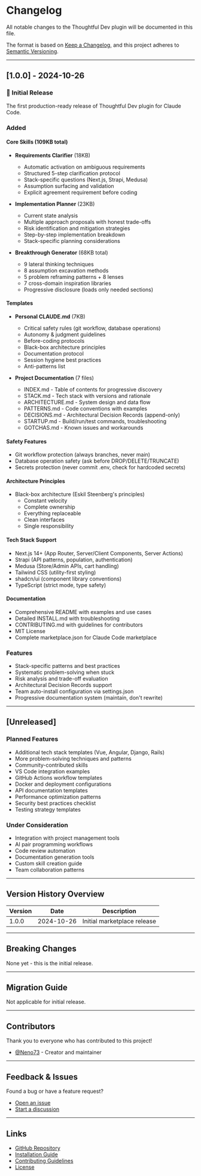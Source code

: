 # Changelog

All notable changes to the Thoughtful Dev plugin will be documented in this file.

The format is based on [Keep a Changelog](https://keepachangelog.com/en/1.0.0/),
and this project adheres to [Semantic Versioning](https://semver.org/spec/v2.0.0.html).

---

## [1.0.0] - 2024-10-26

### 🎉 Initial Release

The first production-ready release of Thoughtful Dev plugin for Claude Code.

### Added

#### Core Skills (109KB total)
- **Requirements Clarifier** (18KB)
  - Automatic activation on ambiguous requirements
  - Structured 5-step clarification protocol
  - Stack-specific questions (Next.js, Strapi, Medusa)
  - Assumption surfacing and validation
  - Explicit agreement requirement before coding

- **Implementation Planner** (23KB)
  - Current state analysis
  - Multiple approach proposals with honest trade-offs
  - Risk identification and mitigation strategies
  - Step-by-step implementation breakdown
  - Stack-specific planning considerations

- **Breakthrough Generator** (68KB total)
  - 9 lateral thinking techniques
  - 8 assumption excavation methods
  - 5 problem reframing patterns + 8 lenses
  - 7 cross-domain inspiration libraries
  - Progressive disclosure (loads only needed sections)

#### Templates
- **Personal CLAUDE.md** (7KB)
  - Critical safety rules (git workflow, database operations)
  - Autonomy & judgment guidelines
  - Before-coding protocols
  - Black-box architecture principles
  - Documentation protocol
  - Session hygiene best practices
  - Anti-patterns list

- **Project Documentation** (7 files)
  - INDEX.md - Table of contents for progressive discovery
  - STACK.md - Tech stack with versions and rationale
  - ARCHITECTURE.md - System design and data flow
  - PATTERNS.md - Code conventions with examples
  - DECISIONS.md - Architectural Decision Records (append-only)
  - STARTUP.md - Build/run/test commands, troubleshooting
  - GOTCHAS.md - Known issues and workarounds

#### Safety Features
- Git workflow protection (always branches, never main)
- Database operation safety (ask before DROP/DELETE/TRUNCATE)
- Secrets protection (never commit .env, check for hardcoded secrets)

#### Architecture Principles
- Black-box architecture (Eskil Steenberg's principles)
  - Constant velocity
  - Complete ownership
  - Everything replaceable
  - Clean interfaces
  - Single responsibility

#### Tech Stack Support
- Next.js 14+ (App Router, Server/Client Components, Server Actions)
- Strapi (API patterns, population, authentication)
- Medusa (Store/Admin APIs, cart handling)
- Tailwind CSS (utility-first styling)
- shadcn/ui (component library conventions)
- TypeScript (strict mode, type safety)

#### Documentation
- Comprehensive README with examples and use cases
- Detailed INSTALL.md with troubleshooting
- CONTRIBUTING.md with guidelines for contributors
- MIT License
- Complete marketplace.json for Claude Code marketplace

### Features
- Stack-specific patterns and best practices
- Systematic problem-solving when stuck
- Risk analysis and trade-off evaluation
- Architectural Decision Records support
- Team auto-install configuration via settings.json
- Progressive documentation system (maintain, don't rewrite)

---

## [Unreleased]

### Planned Features
- Additional tech stack templates (Vue, Angular, Django, Rails)
- More problem-solving techniques and patterns
- Community-contributed skills
- VS Code integration examples
- GitHub Actions workflow templates
- Docker and deployment configurations
- API documentation templates
- Performance optimization patterns
- Security best practices checklist
- Testing strategy templates

### Under Consideration
- Integration with project management tools
- AI pair programming workflows
- Code review automation
- Documentation generation tools
- Custom skill creation guide
- Team collaboration patterns

---

## Version History Overview

| Version | Date | Description |
|---------|------|-------------|
| 1.0.0 | 2024-10-26 | Initial marketplace release |

---

## Breaking Changes

None yet - this is the initial release.

---

## Migration Guide

Not applicable for initial release.

---

## Contributors

Thank you to everyone who has contributed to this project!

- [@Neno73](https://github.com/Neno73) - Creator and maintainer

---

## Feedback & Issues

Found a bug or have a feature request? 
- [Open an issue](https://github.com/Neno73/thoughtful-dev/issues)
- [Start a discussion](https://github.com/Neno73/thoughtful-dev/discussions)

---

## Links

- [GitHub Repository](https://github.com/Neno73/thoughtful-dev)
- [Installation Guide](./INSTALL.md)
- [Contributing Guidelines](./CONTRIBUTING.md)
- [License](./LICENSE)
